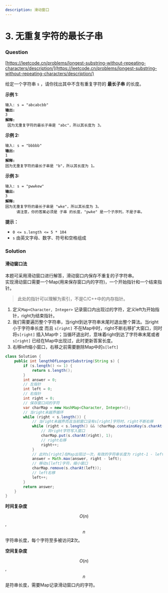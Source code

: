 ```yaml
---
description: 滑动窗口
---
```


# 3. 无重复字符的最长子串

### Question

[https://leetcode.cn/problems/longest-substring-without-repeating-characters/description/](https://leetcode.cn/problems/longest-substring-without-repeating-characters/description/)

给定一个字符串 `s` ，请你找出其中不含有重复字符的 **最长子串** 的长度。

&#x20;

**示例 1:**

<pre><code>输入: s = "abcabcbb"
<strong>输出: 
</strong>3 
<strong>解释:
</strong> 因为无重复字符的最长子串是 "abc"，所以其长度为 3。
</code></pre>

**示例 2:**

<pre><code>输入: s = "bbbbb"
<strong>输出: 
</strong>1
<strong>解释: 
</strong>因为无重复字符的最长子串是 "b"，所以其长度为 1。
</code></pre>

**示例 3:**

<pre><code>输入: s = "pwwkew"
<strong>输出: 
</strong>3
<strong>解释: 
</strong>因为无重复字符的最长子串是 "wke"，所以其长度为 3。
     请注意，你的答案必须是 子串 的长度，"pwke" 是一个子序列，不是子串。
</code></pre>

&#x20;

**提示：**

* `0 <= s.length <= 5 * 104`
* `s` 由英文字母、数字、符号和空格组成

### Solution

#### 滑动窗口法

本题可采用滑动窗口进行解答，滑动窗口内保存不重复的子字符串。\
实现滑动窗口需要一个Map(用来保存窗口内的字符)，一个开始指针和一个结束指针。

> 此处的指针可以理解为索引，不是C/C++中的内存指针。

1. 定义`Map<Character, Integer>` 记录窗口内出现过的字符，定义left为开始指针，right为结束指针。
2. 我们需要遍历整个字符串，当right到达字符串末尾时退出整个算法。当right小于字符串长度 而且 `s[right]` 不在Map中时，right不断右移扩大窗口，同时将`s[right]` 插入Map中；当循环退出时，意味着right到达了字符串末尾或者`s[right]` 已经在Map中出现过，此时更新答案长度。
3. 右移left缩小窗口，右移之前需要删除Map中的`s[left]`

```java
class Solution {
    public int lengthOfLongestSubstring(String s) {
        if (s.length() <= 1) {
            return s.length();
        }
        int answer = 0;
        // 左指针
        int left = 0;
        // 右指针
        int right = 0;
        // 保存窗口间的字符
        var charMap = new HashMap<Character, Integer>();
        // 当right未越界循环
        while (right < s.length()) {
            // 当right未越界而且当前窗口没有s[right]字符时，right不断右移
            while (right < s.length() && !charMap.containsKey(s.charAt(right))) {
                // 将right字符写入窗口
                charMap.put(s.charAt(right), 1);
                // right右移
                right++;
            }
            // 此时s[right]在Map出现过一次，有效的字符串长度为 right-1 - left + 1，化简得 right - left
            answer = Math.max(answer, right - left);
            // 移动s[left]字符，缩小窗口
            charMap.remove(s.charAt(left));
            // left右移
            left++;
        }
        return answer;
    }
}
```

**时间复杂度**

$$O(n)$$,$$n$$字符串长度，每个字符至多被访问**2**次。

**空间复杂度**

$$O(n)$$,$$n$$是符串长度，需要Map记录滑动窗口内的字符。
